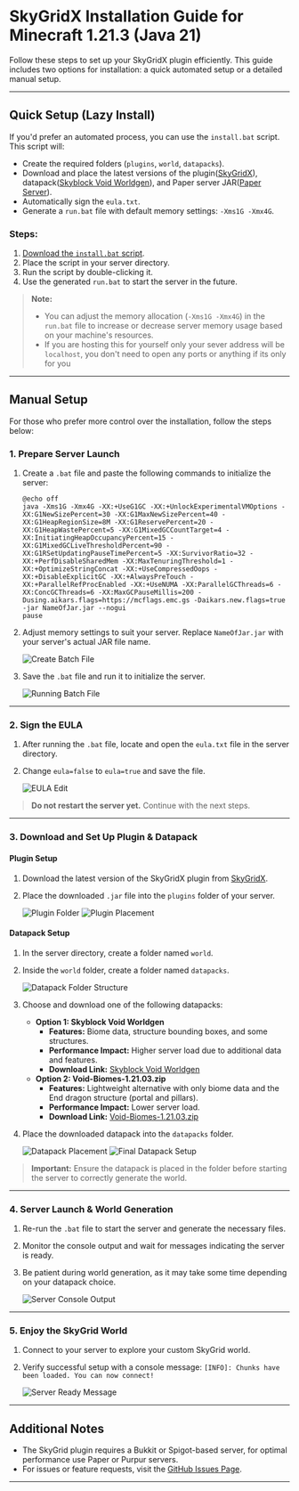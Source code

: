 # SkyGridX Installation Guide for Minecraft 1.21.3 (Java 21)

Follow these steps to set up your SkyGridX plugin efficiently. This guide includes two options for installation: a quick automated setup or a detailed manual setup.

---

## **Quick Setup (Lazy Install)**

If you'd prefer an automated process, you can use the `install.bat` script. This script will:

- Create the required folders (`plugins`, `world`, `datapacks`).
- Download and place the latest versions of the plugin([SkyGridX](https://modrinth.com/plugin/skygridx/versions)), datapack([Skyblock Void Worldgen](https://modrinth.com/datapack/skyblock-void-worldgen)), and Paper server JAR([Paper Server](https://papermc.io/downloads/paper)).
- Automatically sign the `eula.txt`.
- Generate a `run.bat` file with default memory settings: `-Xms1G -Xmx4G`.

### Steps:
1. [Download the `install.bat` script](https://github.com/DavidS-Repo/SkyGridx/blob/main/install.bat).
2. Place the script in your server directory.
3. Run the script by double-clicking it.
4. Use the generated `run.bat` to start the server in the future.

> **Note:**
> - You can adjust the memory allocation (`-Xms1G -Xmx4G`) in the `run.bat` file to increase or decrease server memory usage based on your machine's resources.
> - If you are hosting this for yourself only your sever address will be `localhost`, you don't need to open any ports or anything if its only for you

---

## **Manual Setup**

For those who prefer more control over the installation, follow the steps below:

### **1. Prepare Server Launch**
1. Create a `.bat` file and paste the following commands to initialize the server:

    ```batch
    @echo off
    java -Xms1G -Xmx4G -XX:+UseG1GC -XX:+UnlockExperimentalVMOptions -XX:G1NewSizePercent=30 -XX:G1MaxNewSizePercent=40 -XX:G1HeapRegionSize=8M -XX:G1ReservePercent=20 -XX:G1HeapWastePercent=5 -XX:G1MixedGCCountTarget=4 -XX:InitiatingHeapOccupancyPercent=15 -XX:G1MixedGCLiveThresholdPercent=90 -XX:G1RSetUpdatingPauseTimePercent=5 -XX:SurvivorRatio=32 -XX:+PerfDisableSharedMem -XX:MaxTenuringThreshold=1 -XX:+OptimizeStringConcat -XX:+UseCompressedOops -XX:+DisableExplicitGC -XX:+AlwaysPreTouch -XX:+ParallelRefProcEnabled -XX:+UseNUMA -XX:ParallelGCThreads=6 -XX:ConcGCThreads=6 -XX:MaxGCPauseMillis=200 -Dusing.aikars.flags=https://mcflags.emc.gs -Daikars.new.flags=true -jar NameOfJar.jar --nogui
    pause
    ```

2. Adjust memory settings to suit your server. Replace `NameOfJar.jar` with your server's actual JAR file name.

    ![Create Batch File](https://www.toolsnexus.com/mc/1.png)

3. Save the `.bat` file and run it to initialize the server.

    ![Running Batch File](https://www.toolsnexus.com/mc/2.png)

---

### **2. Sign the EULA**
1. After running the `.bat` file, locate and open the `eula.txt` file in the server directory.
2. Change `eula=false` to `eula=true` and save the file.

    ![EULA Edit](https://www.toolsnexus.com/mc/3.png)

> **Do not restart the server yet.** Continue with the next steps.

---

### **3. Download and Set Up Plugin & Datapack**

#### **Plugin Setup**
1. Download the latest version of the SkyGridX plugin from [SkyGridX](https://modrinth.com/plugin/skygridx/versions).
2. Place the downloaded `.jar` file into the `plugins` folder of your server.

    ![Plugin Folder](https://www.toolsnexus.com/mc/4.png)
    ![Plugin Placement](https://www.toolsnexus.com/mc/5.png)

#### **Datapack Setup**
1. In the server directory, create a folder named `world`.
2. Inside the `world` folder, create a folder named `datapacks`.

    ![Datapack Folder Structure](https://www.toolsnexus.com/mc/6.png)

3. Choose and download one of the following datapacks:
   - **Option 1: Skyblock Void Worldgen**
     - **Features:** Biome data, structure bounding boxes, and some structures.
     - **Performance Impact:** Higher server load due to additional data and features.
     - **Download Link:** [Skyblock Void Worldgen](https://modrinth.com/datapack/skyblock-void-worldgen)
   - **Option 2: Void-Biomes-1.21.03.zip**
     - **Features:** Lightweight alternative with only biome data and the End dragon structure (portal and pillars).
     - **Performance Impact:** Lower server load.
     - **Download Link:** [Void-Biomes-1.21.03.zip](https://github.com/DavidS-Repo/SkyGridx/blob/main/Void-Biomes-1.21.03.zip)

4. Place the downloaded datapack into the `datapacks` folder.

    ![Datapack Placement](https://www.toolsnexus.com/mc/7.png)
    ![Final Datapack Setup](https://www.toolsnexus.com/mc/8.png)

> **Important:** Ensure the datapack is placed in the folder before starting the server to correctly generate the world.

---

### **4. Server Launch & World Generation**
1. Re-run the `.bat` file to start the server and generate the necessary files.
2. Monitor the console output and wait for messages indicating the server is ready.
3. Be patient during world generation, as it may take some time depending on your datapack choice.

    ![Server Console Output](https://www.toolsnexus.com/mc/pl.png)

---

### **5. Enjoy the SkyGrid World**
1. Connect to your server to explore your custom SkyGrid world.
2. Verify successful setup with a console message: `[INFO]: Chunks have been loaded. You can now connect!`

    ![Server Ready Message](https://www.toolsnexus.com/mc/comp.png)

---

## **Additional Notes**
- The SkyGrid plugin requires a Bukkit or Spigot-based server, for optimal performance use Paper or Purpur servers.
- For issues or feature requests, visit the [GitHub Issues Page](https://github.com/DavidS-Repo/SkyGridx/issues).

---
